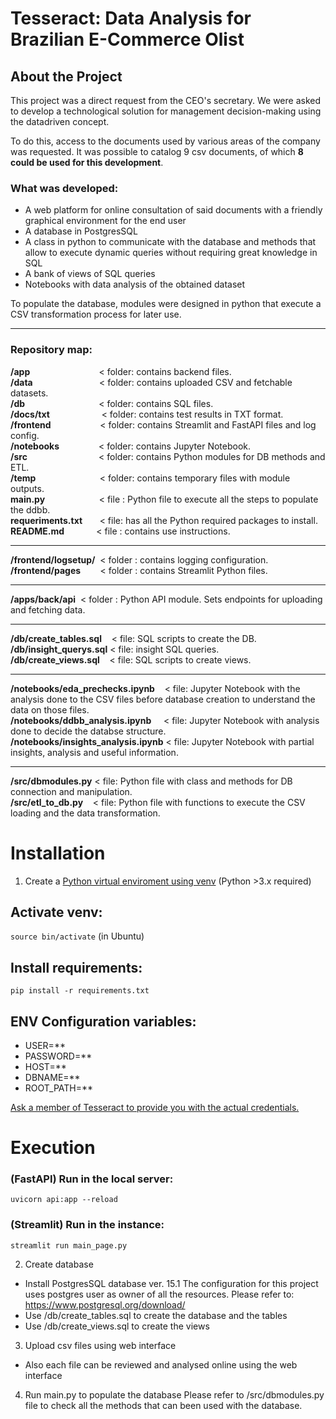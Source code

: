 # Tesseract: Data Analysis for Brazilian E-Commerce Olist
## About the Project
This project was a direct request from the CEO's secretary.
We were asked to develop a technological solution for management decision-making using the datadriven concept.

To do this, access to the documents used by various areas of the company was requested. It was possible to catalog 9 csv documents, of which **8 could be used for this development**.

### What was developed:
- A web platform for online consultation of said documents with a friendly graphical environment for the end user
- A database in PostgresSQL
- A class in python to communicate with the database and methods that allow to execute dynamic queries without requiring great knowledge in SQL
- A bank of views of SQL queries
- Notebooks with data analysis of the obtained dataset


To populate the database, modules were designed in python that execute a CSV transformation process for later use.

----------------------------------------------

### Repository map:

**/app** &nbsp;&nbsp;&nbsp;&nbsp;&nbsp;&nbsp;&nbsp;&nbsp;&nbsp;&nbsp;&nbsp;&nbsp;&nbsp;&nbsp;&nbsp;&nbsp;&nbsp;&nbsp;&nbsp;&nbsp;&nbsp;&nbsp;&nbsp;&nbsp;&nbsp;&nbsp;&nbsp;< folder: contains backend files.  
**/data** &nbsp;&nbsp;&nbsp;&nbsp;&nbsp;&nbsp;&nbsp;&nbsp;&nbsp;&nbsp;&nbsp;&nbsp;&nbsp;&nbsp;&nbsp;&nbsp;&nbsp;&nbsp;&nbsp;&nbsp;&nbsp;&nbsp;&nbsp;&nbsp;&nbsp;&nbsp;< folder: contains uploaded CSV and fetchable datasets.  
**/db** &nbsp;&nbsp;&nbsp;&nbsp;&nbsp;&nbsp;&nbsp;&nbsp;&nbsp;&nbsp;&nbsp;&nbsp;&nbsp;&nbsp;&nbsp;&nbsp;&nbsp;&nbsp;&nbsp;&nbsp;&nbsp;&nbsp;&nbsp;&nbsp;&nbsp;&nbsp;&nbsp;&nbsp;&nbsp;< folder: contains SQL files.  
**/docs/txt**  &nbsp;&nbsp;&nbsp;&nbsp;&nbsp;&nbsp;&nbsp;&nbsp;&nbsp;&nbsp;&nbsp;&nbsp;&nbsp;&nbsp;&nbsp;&nbsp;&nbsp;&nbsp;&nbsp;&nbsp;< folder: contains test results in TXT format.  
**/frontend**         &nbsp;&nbsp;&nbsp;&nbsp;&nbsp;&nbsp;&nbsp;&nbsp;&nbsp;&nbsp;&nbsp;&nbsp;&nbsp;&nbsp;&nbsp;&nbsp;&nbsp;&nbsp;&nbsp;< folder: contains Streamlit and FastAPI files and log config.  
**/notebooks**        &nbsp;&nbsp;&nbsp;&nbsp;&nbsp;&nbsp;&nbsp;&nbsp;&nbsp;&nbsp;&nbsp;&nbsp;&nbsp;&nbsp;&nbsp;< folder: contains Jupyter Notebook.  
**/src**              &nbsp;&nbsp;&nbsp;&nbsp;&nbsp;&nbsp;&nbsp;&nbsp;&nbsp;&nbsp;&nbsp;&nbsp;&nbsp;&nbsp;&nbsp;&nbsp;&nbsp;&nbsp;&nbsp;&nbsp;&nbsp;&nbsp;&nbsp;&nbsp;&nbsp;&nbsp;&nbsp;&nbsp;< folder: contains Python modules for DB methods and ETL.  
**/temp**              &nbsp;&nbsp;&nbsp;&nbsp;&nbsp;&nbsp;&nbsp;&nbsp;&nbsp;&nbsp;&nbsp;&nbsp;&nbsp;&nbsp;&nbsp;&nbsp;&nbsp;&nbsp;&nbsp;&nbsp;&nbsp;&nbsp;&nbsp;&nbsp;&nbsp;< folder: contains temporary files with module outputs.      
**main.py**           &nbsp;&nbsp;&nbsp;&nbsp;&nbsp;&nbsp;&nbsp;&nbsp;&nbsp;&nbsp;&nbsp;&nbsp;&nbsp;&nbsp;&nbsp;&nbsp;&nbsp;&nbsp;&nbsp;&nbsp;&nbsp;< file  : Python file to execute all the steps to populate the ddbb.   
**requeriments.txt**  &nbsp;&nbsp;&nbsp;&nbsp;&nbsp;&nbsp;< file: has all the Python required packages to install.   
**README.md**         &nbsp;&nbsp;&nbsp;&nbsp;&nbsp;&nbsp;&nbsp;&nbsp;&nbsp;&nbsp;&nbsp;&nbsp;< file  : contains use instructions.  

-----------------------
**/frontend/logsetup/**    &nbsp;< folder : contains logging configuration.  
**/frontend/pages**        &nbsp;&nbsp;&nbsp;&nbsp;&nbsp;&nbsp;&nbsp;< folder : contains Streamlit Python files. 

-----------------------
**/apps/back/api**    &nbsp;< folder : Python API module. Sets endpoints for uploading and fetching data.  

-----------------------
**/db/create_tables.sql**  &nbsp;&nbsp;&nbsp;< file: SQL scripts to create the DB.     
**/db/insight_querys.sql** < file: insight SQL queries.   
**/db/create_views.sql**   &nbsp;&nbsp;&nbsp;< file: SQL scripts to create views.   

-----------------------
**/notebooks/eda_prechecks.ipynb**     &nbsp;&nbsp;&nbsp;< file: Jupyter Notebook with the analysis done to the CSV files before database creation to understand the data on those files.  
**/notebooks/ddbb_analysis.ipynb**     &nbsp;&nbsp;&nbsp;&nbsp;< file: Jupyter Notebook with analysis done to decide the databse structure.  
**/notebooks/insights_analysis.ipynb** < file: Jupyter Notebook with partial insights, analysis and useful information.

-----------------------
**/src/dbmodules.py**   < file: Python file with class and methods for DB connection and manipulation.   
**/src/etl_to_db.py**   &nbsp;&nbsp;&nbsp;< file: Python file with functions to execute the CSV loading and the data transformation.  


# Installation
1) Create a [Python virtual enviroment using venv](https://docs.python.org/3/library/venv.html) (Python >3.x required)

## Activate venv:
`source bin/activate` (in Ubuntu)

## Install requirements:
`pip install -r requirements.txt`


## ENV Configuration variables:

- USER=**  
- PASSWORD=**  
- HOST=**  
- DBNAME=**  
- ROOT_PATH=**   

<ins>Ask a member of Tesseract to provide you with the actual credentials.</ins>

# Execution

### (FastAPI) Run in the local server: 
`uvicorn api:app --reload`

### (Streamlit) Run in the instance: 
`streamlit run main_page.py`

2) Create database
 - Install PostgresSQL database ver. 15.1
 The configuration for this project uses postgres user as owner of all the resources.
 Please refer to: https://www.postgresql.org/download/
 - Use /db/create_tables.sql to create the database and the tables
 - Use /db/create_views.sql to create the views

3) Upload csv files using web interface
 - Also each file can be reviewed and analysed online using the web interface

4) Run main.py to populate the database
Please refer to /src/dbmodules.py file to check all the methods that can been used with the database.

